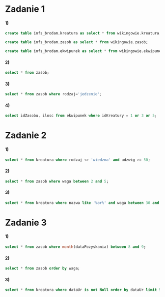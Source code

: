# Zadanie 1
#### 1)
```sql
create table infs_brodam.kreatura as select * from wikingowie.kreatura;
```
```sql
create table infs_brodam.zasob as select * from wikingowie.zasob;
```

```sql
create table infs_brodam.ekwipunek as select * from wikingowie.ekwipunek;
```
#### 2)
```sql
select * from zasob;
```
#### 3)
```sql
select * from zasob where rodzaj='jedzenie';
```
#### 4)
```sql
select idZasobu, ilosc from ekwipunek where idKreatury = 1 or 3 or 5;
```
# Zadanie 2
#### 1)
```sql
select * from kreatura where rodzaj <> 'wiedzma' and udzwig >= 50;
```
#### 2)
```sql
select * from zasob where waga between 2 and 5;
```
#### 3)
```sql
select * from kreatura where nazwa like '%or%' and waga between 30 and 70;
```
# Zadanie 3
#### 1)
```sql
select * from zasob where month(dataPozyskania) between 8 and 9;
```
#### 2)
```sql
select * from zasob order by waga;
```
#### 3)
```sql
select * from kreatura where dataUr is not Null order by dataUr limit 5;
```
